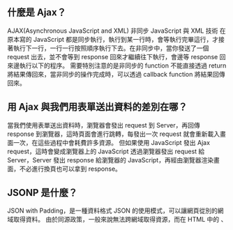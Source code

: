 ## 什麼是 Ajax？
AJAX(Asynchronous JavaScript and XML) 非同步 JavaScript 與 XML 技術
在原本寫的 JavaScript 都是同步執行，執行到某一行時，會等執行完畢這行，才接著執行下一行，一行一行按照順序執行下去。在非同步中，當你發送了一個 request 出去，並不會等到 response 回來才繼續往下執行，會邊等 response 回來邊執行以下的程序。
需要特別注意的是非同步的 function 不能直接透過 return 將結果傳回來，當非同步的操作完成時，可以透過 callback function 將結果回傳回來。

## 用 Ajax 與我們用表單送出資料的差別在哪？
當我們使用表單送出資料時，瀏覽器會發出 request 到 Server，再回傳 response 到瀏覽器，這時頁面會進行跳轉，每發出一次 request 就會重新載入畫面一次，在這些過程中會耗費許多資源。
但如果使用 JavaScript 發出 Ajax request，這時會變成瀏覽器上的 JavaScript 透過瀏覽器發出 request 給 Server，Server 發出 response 給瀏覽器的 JavaScript，再經由瀏覽器渲染畫面，不必進行換頁也可以拿到 response。

## JSONP 是什麼？
JSON with Padding，是一種資料格式 JSON 的使用模式，可以讓網頁從別的網域取得資料。
由於同源政策，一般來說無法跨網域取得資源，而在 HTML 中的 <img>、<script> 這兩個 Tag 是其中的例外，我們可以使網頁得到其他來源動態產生的 JSON 資料，JSONP 就是利用 <script> 的這個特性來達成跨來源請求的。而使用 JSONP 抓到的資料並不是 JSON，而是任意的 JavaScript，使用 JavaScript 直譯器執行。
在實務操作上，Server 通常會提供一個 callback 的參數讓客戶端帶過去，把 JavaScript 物件整個傳到 function 裡面，就可以在 function 裡面拿到想要的資料。

## 要如何存取跨網域的 API？
在同源政策當中，非同源會被擋下，依此延伸另一個規範叫做 Cross-Origin Resource Sharing(CORS)跨來源資料共享。
如果想開啟跨來源 HTTP 請求的話，需要確保 Server 端在 Response 的 Header 裡面加上Access-Control-Allow-Origin，來取得、存取其他來源（網域）伺服器特定資源的權限。
任何方法都無法跨過 access-controll-allow-origin 來更改存取權限，除非修改到跟網站同源或是 server 端加上 access-controll-allow-origin 的 header。

## 為什麼我們在第四週時沒碰到跨網域的問題，這週卻碰到了？
在第四週的時候，我們都是透過 node.js 來發出 request，這週是透過瀏覽器來發出 request，而提到的限制都是瀏覽器自動加上的，為了保障其安全性。
